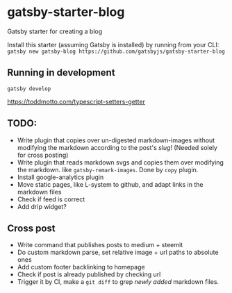 # gatsby-starter-blog
Gatsby starter for creating a blog

Install this starter (assuming Gatsby is installed) by running from your CLI:
`gatsby new gatsby-blog https://github.com/gatsbyjs/gatsby-starter-blog`

## Running in development
`gatsby develop`

https://toddmotto.com/typescript-setters-getter

## TODO:
* Write plugin that copies over un-digested markdown-images without modifying the markdown according to the post's *slug*! (Needed solely for cross posting)
* Write plugin that reads markdown svgs and copies them over modifying the markdown. like `gatsby-remark-images`. Done by `copy` plugin.
* Install google-analytics plugin
* Move static pages, like L-system to github, and adapt links in the markdown files
* Check if feed is correct
* Add drip widget?

## Cross post
* Write command that publishes posts to medium + steemit
* Do custom markdown parse, set relative image + url paths to absolute ones
* Add custom footer backlinking to homepage
* Check if post is already published by checking url
* Trigger it by CI, make a `git diff` to grep *newly added* markdown files.